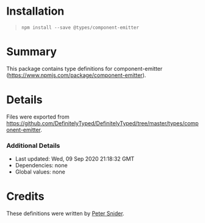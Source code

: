 
# Installation
> `npm install --save @types/component-emitter`

# Summary
This package contains type definitions for component-emitter (https://www.npmjs.com/package/component-emitter).

# Details
Files were exported from https://github.com/DefinitelyTyped/DefinitelyTyped/tree/master/types/component-emitter.

### Additional Details
 * Last updated: Wed, 09 Sep 2020 21:18:32 GMT
 * Dependencies: none
 * Global values: none

# Credits
These definitions were written by [Peter Snider](https://github.com/psnider).